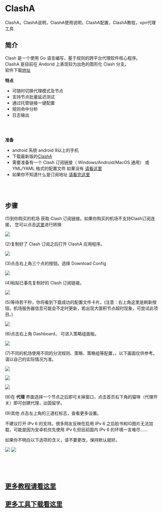 # ClashA
ClashA，ClashA说明，ClashA使用说明，ClashA配置，ClashA教程，vpn代理工具  


简介
----

Clash 是一个使用 Go 语言编写，基于规则的跨平台代理软件核心程序。  
ClashA 是目前在 Andorid 上表现较为出色的图形化 Clash 分支。  
软件下载[地址](https://github.com/ccg2018/ClashA/releases)  

**特点**  
- 可随时切换代理模式及节点  
- 支持节点批量延迟测试  
- 通过托管链接一键配置  
- 规则命中分析  
- 日志输出  



<br/>
<br/>


**准备**  

- android 系统 android 9以上的手机  
- 下载最新版的[ClashA](https://github.com/ccg2018/ClashA/releases)  
- 需要准备有一个 Clash 订阅链接（ Windows/Android/MacOS 通用） 或 YML/YAML 格式的配置文件  如果没有 [请看这里](https://github.com/githubvpn007/v2rayNvpn#%E8%8A%82%E7%82%B9%E5%88%86%E4%BA%AB)  
- 如果你不知道什么是订阅地址 [请看完这里](https://github.com/githubvpn007/v2rayNvpn)  

<br/>
<br/>



步骤
---

(1)到你购买的机场 获取 Clash 订阅链接。如果你购买的机场不支持Clash订阅连接， 您可以点击[这里](https://bianyuan.xyz/)进行转换  

![](https://github.com/githubvpn007/ClashA/blob/main/images/1.jpg)  

(2)复制好了 Clash 订阅之后打开 ClashA 应用程序。  

![](https://github.com/githubvpn007/ClashA/blob/main/images/2.jpg)  


(3)点击右上角三个点的按钮。选择 Download Config  

![](https://github.com/githubvpn007/ClashA/blob/main/images/3.jpg)  



(4)粘贴已事先复制好的 Clash 订阅链接。  

![](https://github.com/githubvpn007/ClashA/blob/main/images/4.jpg)  

(5)等待若干秒，你将看到下载成功的配置文件卡片。(注意：右上角这里是刷新按钮。机场服务器信息可能会不定时更新，若出现大面积节点超时现象，可尝试此项目。)

![](https://github.com/githubvpn007/ClashA/blob/main/images/5.jpg)   


(6)点击右上角 Dashboard， 可进入策略组面板。

![](https://github.com/githubvpn007/ClashA/blob/main/images/6.jpg)  



(7)不同的机场使用不同的分流规则、策略、策略组等配置，，以下画面仅供参考。请以自己的实际情况为准。  

![](https://github.com/githubvpn007/ClashA/blob/main/images/7.jpg)   

![](https://github.com/githubvpn007/ClashA/blob/main/images/8.jpg)  

![](https://github.com/githubvpn007/ClashA/blob/main/images/9.jpg)  



(8)在 **代理** 界面选择一个节点之后即可关掉窗口，点击首页右下角的猫咪（代理开关）即可创建代理，出国留学。  


(9)其他  点击左上角的三道杠标志，查看更多设置。  

不建议打开 IPv 6 的支持。很多网友反映在启用 IPv 6 之后脸书和IG图片无法加载，可能是因为安卓机优先使用 IPv 6,但目前国内 IPv 6 的环境一言难尽……  

如果你不明白以下选项的含义，请不要更改，保持默认就好。  

![](https://github.com/githubvpn007/ClashA/blob/main/images/10.jpg)
![](https://github.com/githubvpn007/ClashA/blob/main/images/11.png)  



<br/>
<br/>
<br/>


## [更多教程请看这里](https://github.com/githubvpn007/v2rayNvpn#%E4%BD%BF%E7%94%A8%E6%95%99%E7%A8%8B)
## [更多工具下载看这里](https://github.com/githubvpn007/ProxyTool)







